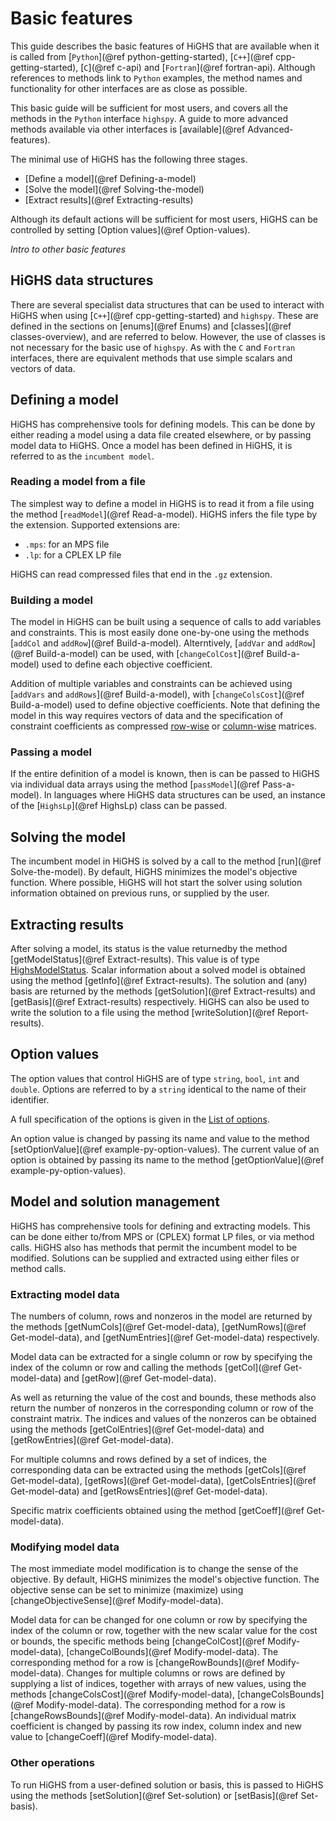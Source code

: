 # Basic features

This guide describes the basic features of HiGHS that are available
when it is called from [`Python`](@ref python-getting-started),
[`C++`](@ref cpp-getting-started), [`C`](@ref c-api) and
[`Fortran`](@ref fortran-api). Although references to methods link to
`Python` examples, the method names and functionality for other
interfaces are as close as possible.

This basic guide will be sufficient for most users, and covers all the
methods in the `Python` interface `highspy`. A guide to more advanced
methods available via other interfaces is [available](@ref
Advanced-features).

The minimal use of HiGHS has the following three stages.

* [Define a model](@ref Defining-a-model)
* [Solve the model](@ref Solving-the-model)
* [Extract results](@ref Extracting-results)

Although its default actions will be sufficient for most users, HiGHS can be controlled by setting [Option values](@ref Option-values).

_Intro to other basic features_

## HiGHS data structures

There are several specialist data structures that can be used to
interact with HiGHS when using [`C++`](@ref cpp-getting-started) and
`highspy`. These are defined in the sections on [enums](@ref Enums)
and [classes](@ref classes-overview), and are referred to below. However, the
use of classes is not necessary for the basic use of `highspy`. As
with the `C` and `Fortran` interfaces, there are equivalent methods
that use simple scalars and vectors of data.

## Defining a model

HiGHS has comprehensive tools for defining models. This can be done by
either reading a model using a data file created elsewhere, or by
passing model data to HiGHS. Once a model has been defined in HiGHS,
it is referred to as the `incumbent model`.

### Reading a model from a file

The simplest way to define a model in HiGHS is to read it from a file using
the method [`readModel`](@ref Read-a-model). HiGHS infers the file type by the extension. Supported extensions are:

 * `.mps`: for an MPS file
 * `.lp`: for a CPLEX LP file
 
HiGHS can read compressed files that end in the `.gz` extension.

### Building a model

The model in HiGHS can be built using a sequence of calls to add
variables and constraints. This is most easily done one-by-one using
the methods [`addCol` and `addRow`](@ref Build-a-model). Alterntively,
[`addVar` and `addRow`](@ref Build-a-model) can be used, with
[`changeColCost`](@ref Build-a-model) used to define each objective
coefficient.

Addition of multiple variables and constraints can be achieved using
[`addVars` and `addRows`](@ref Build-a-model), with
[`changeColsCost`](@ref Build-a-model) used to define objective
coefficients. Note that defining the model in this way requires
vectors of data and the specification of constraint coefficients as
compressed
[row-wise](https://en.wikipedia.org/wiki/Sparse_matrix#Compressed_sparse_row_(CSR,_CRS_or_Yale_format))
or
[column-wise](https://en.wikipedia.org/wiki/Sparse_matrix#Compressed_sparse_column_(CSC_or_CCS))
matrices.

### Passing a model

If the entire definition of a model is known, then is can be passed to
HiGHS via individual data arrays using the method [`passModel`](@ref
Pass-a-model). In languages where HiGHS data structures can be used,
an instance of the [`HighsLp`](@ref HighsLp) class can be passed.

## Solving the model

The incumbent model in HiGHS is solved by a call to the method [run](@ref Solve-the-model).
By default, HiGHS minimizes the model's objective function. Where possible,
HiGHS will hot start the solver using solution information obtained on previous
runs, or supplied by the user.

## Extracting results

After solving a model, its status is the value returnedby the method
[getModelStatus](@ref Extract-results). This value is of type [HighsModelStatus](@ref).
Scalar information about a solved model is obtained using the method [getInfo](@ref Extract-results).
The solution and (any) basis are returned by the methods [getSolution](@ref Extract-results)
and [getBasis](@ref Extract-results) respectively. HiGHS can also be used to
write the solution to a file using the method [writeSolution](@ref Report-results).

## Option values

The option values that control HiGHS are of type `string`, `bool`, `int` and
`double`. Options are referred to by a `string` identical to the name of their
identifier.

A full specification of the options is given in the [List of options](@ref).

An option value is changed by passing its name and value to the method [setOptionValue](@ref example-py-option-values).
The current value of an option is obtained by passing its name to the method
[getOptionValue](@ref example-py-option-values).

## Model and solution management

HiGHS has comprehensive tools for defining and extracting models. This can be
done either to/from MPS or (CPLEX) format LP files, or via method calls. HiGHS
also has methods that permit the incumbent model to be modified. Solutions can
be supplied and extracted using either files or method calls.

### Extracting model data

The numbers of column, rows and nonzeros in the model are returned by the
methods [getNumCols](@ref Get-model-data), [getNumRows](@ref Get-model-data),
and [getNumEntries](@ref Get-model-data) respectively.

Model data can be extracted for a single column or row by specifying the index
of the column or row and calling the methods [getCol](@ref Get-model-data) and
[getRow](@ref Get-model-data).

As well as returning the value of the cost and bounds, these methods also return
the number of nonzeros in the corresponding column or row of the constraint
matrix. The indices and values of the nonzeros can be obtained using the methods
[getColEntries](@ref Get-model-data) and [getRowEntries](@ref Get-model-data).

For multiple columns and rows defined by a set of indices, the corresponding
data can be extracted using the methods [getCols](@ref Get-model-data),
[getRows](@ref Get-model-data), [getColsEntries](@ref Get-model-data) and
[getRowsEntries](@ref Get-model-data).

Specific matrix coefficients obtained using the method [getCoeff](@ref Get-model-data).

### Modifying model data

The most immediate model modification is to change the sense of the objective.
By default, HiGHS minimizes the model's objective function. The objective sense
can be set to minimize (maximize) using [changeObjectiveSense](@ref Modify-model-data).

Model data for can be changed for one column or row by specifying the index of
the column or row, together with the new scalar value for the cost or bounds,
the specific methods being [changeColCost](@ref Modify-model-data),
[changeColBounds](@ref Modify-model-data). The corresponding method for a row is
[changeRowBounds](@ref Modify-model-data). Changes for multiple columns or rows
are defined by supplying a list of indices, together with arrays of new values,
using the methods [changeColsCost](@ref Modify-model-data),
[changeColsBounds](@ref Modify-model-data). The corresponding method for a row
is [changeRowsBounds](@ref Modify-model-data). An individual matrix coefficient
is changed by passing its row index, column index and new value to
[changeCoeff](@ref Modify-model-data).

### Other operations

To run HiGHS from a user-defined solution or basis, this is passed to HiGHS
using the methods [setSolution](@ref Set-solution) or [setBasis](@ref Set-basis).
